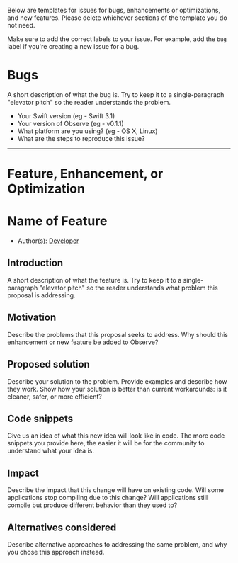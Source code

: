 Below are templates for issues for bugs, enhancements or optimizations, and new features. 
Please delete whichever sections of the template you do not need.

Make sure to add the correct labels to your issue. For example, add the `bug` label if you're creating a new issue for a bug.

# Bugs

A short description of what the bug is. Try to keep it to a single-paragraph "elevator pitch" so the reader understands the problem.

* Your Swift version (eg - Swift 3.1)
* Your version of Observe (eg - v0.1.1)
* What platform are you using? (eg - OS X, Linux)
* What are the steps to reproduce this issue?


-------------------------------------------------------------------------------

# Feature, Enhancement, or Optimization

# Name of Feature

* Author(s): [Developer](https://github.com/<your-username>)

## Introduction

A short description of what the feature is. Try to keep it to a single-paragraph "elevator pitch" so the reader understands what problem this proposal is addressing.

## Motivation

Describe the problems that this proposal seeks to address. Why should this enhancement or new feature be added to Observe?

## Proposed solution

Describe your solution to the problem. Provide examples and describe how they work. Show how your solution is better than current workarounds: is it cleaner, safer, or more efficient?

## Code snippets

Give us an idea of what this new idea will look like in code. The more code snippets you provide here, the easier it will be for the community to understand what your idea is.

## Impact

Describe the impact that this change will have on existing code. Will some applications stop compiling due to this change? Will applications still compile but produce different behavior than they used to?

## Alternatives considered

Describe alternative approaches to addressing the same problem, and why you chose this approach instead.
